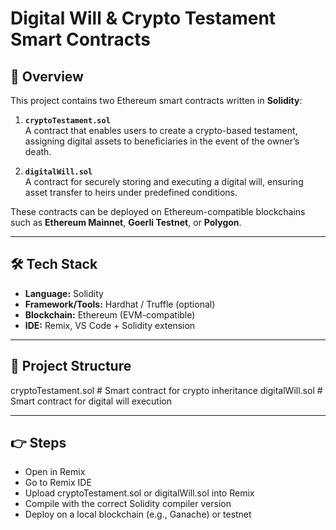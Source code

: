 # Digital Will & Crypto Testament Smart Contracts

## 📜 Overview
This project contains two Ethereum smart contracts written in **Solidity**:

1. **`cryptoTestament.sol`**  
   A contract that enables users to create a crypto-based testament, assigning digital assets to beneficiaries in the event of the owner’s death.

2. **`digitalWill.sol`**  
   A contract for securely storing and executing a digital will, ensuring asset transfer to heirs under predefined conditions.

These contracts can be deployed on Ethereum-compatible blockchains such as **Ethereum Mainnet**, **Goerli Testnet**, or **Polygon**.

---

## 🛠 Tech Stack
- **Language:** Solidity
- **Framework/Tools:** Hardhat / Truffle (optional)
- **Blockchain:** Ethereum (EVM-compatible)
- **IDE:** Remix, VS Code + Solidity extension

---

## 📂 Project Structure
cryptoTestament.sol # Smart contract for crypto inheritance
digitalWill.sol # Smart contract for digital will execution

---

## 👉 Steps 
- Open in Remix
- Go to Remix IDE
- Upload cryptoTestament.sol or digitalWill.sol into Remix
- Compile with the correct Solidity compiler version
- Deploy on a local blockchain (e.g., Ganache) or testnet
